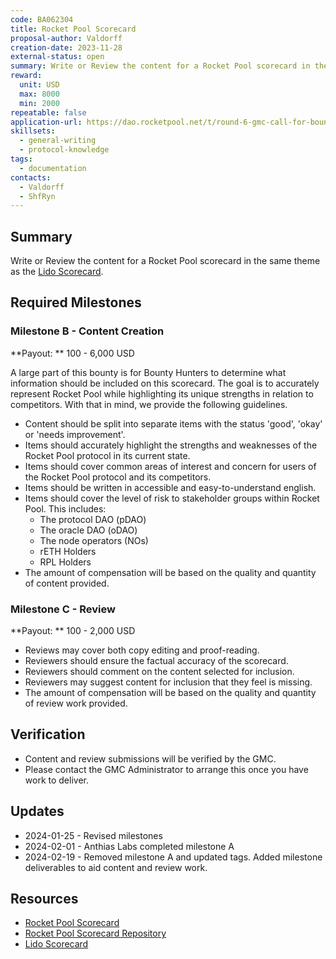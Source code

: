 ```yaml
---
code: BA062304
title: Rocket Pool Scorecard
proposal-author: Valdorff
creation-date: 2023-11-28
external-status: open
summary: Write or Review the content for a Rocket Pool scorecard in the same theme as the [Lido Scorecard](https://lido.fi/scorecard).
reward:
  unit: USD
  max: 8000
  min: 2000
repeatable: false
application-url: https://dao.rocketpool.net/t/round-6-gmc-call-for-bounty-applications-deadline-is-november-11/2263/5
skillsets:
  - general-writing
  - protocol-knowledge
tags: 
  - documentation
contacts:
  - Valdorff
  - ShfRyn
---
```


## Summary

Write or Review the content for a Rocket Pool scorecard in the same theme as the [Lido Scorecard](https://lido.fi/scorecard).

## Required Milestones

### Milestone B - Content Creation
**Payout: ** 100 - 6,000 USD

A large part of this bounty is for Bounty Hunters to determine what information should be included on this scorecard. The goal is to accurately represent Rocket Pool while highlighting its unique strengths in relation to competitors. With that in mind, we provide the following guidelines. 

* Content should be split into separate items with the status 'good', 'okay' or 'needs improvement'.
* Items should accurately highlight the strengths and weaknesses of the Rocket Pool protocol in its current state.
* Items should cover common areas of interest and concern for users of the Rocket Pool protocol and its competitors.
* Items should be written in accessible and easy-to-understand english.
* Items should cover the level of risk to stakeholder groups within Rocket Pool. This includes:
  * The protocol DAO (pDAO)
  * The oracle DAO (oDAO)
  * The node operators (NOs)
  * rETH Holders
  * RPL Holders
* The amount of compensation will be based on the quality and quantity of content provided.

### Milestone C - Review
**Payout: ** 100 - 2,000 USD

* Reviews may cover both copy editing and proof-reading. 
* Reviewers should ensure the factual accuracy of the scorecard.
* Reviewers should comment on the content selected for inclusion.
* Reviewers may suggest content for inclusion that they feel is missing.
* The amount of compensation will be based on the quality and quantity of review work provided.

## Verification
* Content and review submissions will be verified by the GMC.
* Please contact the GMC Administrator to arrange this once you have work to deliver.

## Updates

* 2024-01-25 - Revised milestones
* 2024-02-01 - Anthias Labs completed milestone A
* 2024-02-19 - Removed milestone A and updated tags. Added milestone deliverables to aid content and review work.

## Resources
* [Rocket Pool Scorecard](https://rocketpool-scorecard.vercel.app/)
* [Rocket Pool Scorecard Repository](https://github.com/rocket-pool/RocketPool-Scorecard/) 
* [Lido Scorecard](https://lido.fi/scorecard)